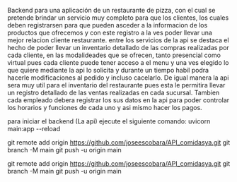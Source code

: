 Backend para una aplicación de un restaurante de pizza, con el cual se pretende brindar un servicio muy completo para que los clientes, los cuales deben registrarsen para que  pueden asceder a la informacion de los productos que ofrecemos y con este registro a la ves poder llevar una mejor relacion cliente restaurante.
entre los servicios de la api se destaca el hecho de poder llevar un inventario detallado de las compras realizadas por cada cliente, en las modalideades que se ofrecen, tanto presencial como virtual pues cada cliente puede tener acceso a el menu y una ves elegido lo que quiere mediante la api lo solicita y durante un tiempo habil podra hacerle modificaciones al pedido y incluso cacelarlo.
De igual manera la api sera muy util para el inventario del restaurante pues esta le permitira llevar un registro detallado de las ventas realizadas en cada sucursal. Tambien cada empleado debera registrar los sus datos en la api para poder controlar los horarios y funciones de cada uno y asi mismo hacer los pagos.

para iniciar el backend (La api) ejecute el siguiente comando: uvicorn main:app --reload

git remote add origin https://github.com/joseescobara/API_comidasya.git
git branch -M main
git push -u origin main

git remote add origin https://github.com/joseescobara/API_comidasya.git
git branch -M main
git push -u origin main